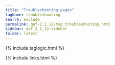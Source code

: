 ```yaml
---
title: "Troubleshooting pages"
tagName: troubleshooting
search: exclude
permalink: qaf-2.1.12/tag_troubleshooting.html
sidebar: qaf_2_1_12-sidebar
folder: latest
---
```

{% include taglogic.html %}

{% include links.html %}

